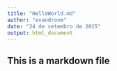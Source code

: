 ```yaml
---
title: "HelloWorld.md"
author: "evandronm"
date: "24 de setembro de 2015"
output: html_document
---
```


## This is a markdown file
